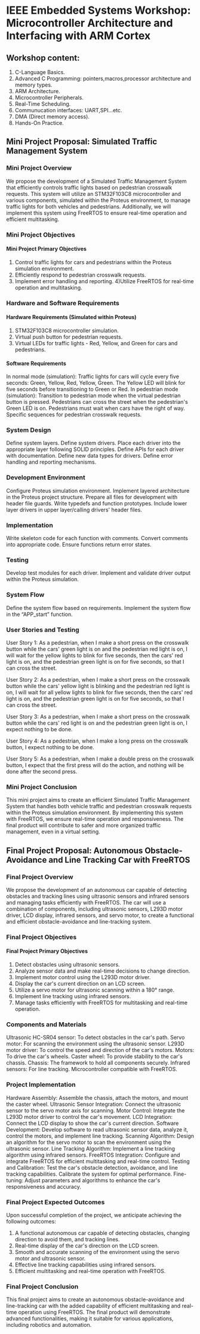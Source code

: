 # IEEE Embedded Systems Workshop: Microcontroller Architecture and Interfacing with ARM Cortex
## Workshop content:
1) C-Language Basics.
2) Advanced C Programming: pointers,macros,processor architecture and memory types.
3) ARM Architecture.
4) Microcontroller Peripherals.
5) Real-Time Scheduling.
6) Communucation interfaces: UART,SPI...etc.
7) DMA (Direct memory access).
8) Hands-On Practice.

## Mini Project Proposal: Simulated Traffic Management System

### Mini Project Overview
We propose the development of a Simulated Traffic Management System that efficiently controls traffic lights based on pedestrian crosswalk requests. This system will utilize an STM32F103C8 microcontroller and various components, simulated within the Proteus environment, to manage traffic lights for both vehicles and pedestrians. Additionally, we will implement this system using FreeRTOS to ensure real-time operation and efficient multitasking.

### Mini Project Objectives
#### Mini Project Primary Objectives
1) Control traffic lights for cars and pedestrians within the Proteus simulation environment.
2) Efficiently respond to pedestrian crosswalk requests.
3) Implement error handling and reporting.
4)Utilize FreeRTOS for real-time operation and multitasking.

### Hardware and Software Requirements
#### Hardware Requirements (Simulated within Proteus)
1) STM32F103C8 microcontroller simulation.
2) Virtual push button for pedestrian requests.
3) Virtual LEDs for traffic lights - Red, Yellow, and Green for cars and pedestrians.

#### Software Requirements
In normal mode (simulation):
  Traffic lights for cars will cycle every five seconds: Green, Yellow, Red, Yellow, Green.
  The Yellow LED will blink for five seconds before transitioning to Green or Red.
In pedestrian mode (simulation):
  Transition to pedestrian mode when the virtual pedestrian button is pressed.
  Pedestrians can cross the street when the pedestrian's Green LED is on.
  Pedestrians must wait when cars have the right of way.
  Specific sequences for pedestrian crosswalk requests.
  
### System Design
  Define system layers.
  Define system drivers.
  Place each driver into the appropriate layer following SOLID principles.
  Define APIs for each driver with documentation.
  Define new data types for drivers.
  Define error handling and reporting mechanisms.
  
### Development Environment
  Configure Proteus simulation environment.
  Implement layered architecture in the Proteus project structure.
  Prepare all files for development with header file guards.
  Write typedefs and function prototypes.
  Include lower layer drivers in upper layer/calling drivers' header files.
  
### Implementation
  Write skeleton code for each function with comments.
  Convert comments into appropriate code.
  Ensure functions return error states.
  
### Testing
  Develop test modules for each driver.
  Implement and validate driver output within the Proteus simulation.
  
### System Flow
  Define the system flow based on requirements.
  Implement the system flow in the “APP_start” function.
  
### User Stories and Testing
  User Story 1: As a pedestrian, when I make a short press on the crosswalk button while the cars' green light is on and the pedestrian red light is on, I will 
  wait for the yellow lights to blink for five seconds, then the cars' red light is on, and the pedestrian green light is on for five seconds, so that I can 
  cross the street.
  
  User Story 2: As a pedestrian, when I make a short press on the crosswalk button while the cars' yellow light is blinking and the pedestrian red light is on, I 
  will wait for all yellow lights to blink for five seconds, then the cars' red light is on, and the pedestrian green light is on for five seconds, so that I can 
  cross the street.
  
  User Story 3: As a pedestrian, when I make a short press on the crosswalk button while the cars' red light is on and the pedestrian green light is on, I expect 
  nothing to be done.
  
  User Story 4: As a pedestrian, when I make a long press on the crosswalk button, I expect nothing to be done.
  
  User Story 5: As a pedestrian, when I make a double press on the crosswalk button, I expect that the first press will do the action, and nothing will be done 
  after the second press.

### Mini Project Conclusion
  This mini project aims to create an efficient Simulated Traffic Management System that handles both vehicle traffic and pedestrian crosswalk requests within 
  the Proteus simulation environment. By implementing this system with FreeRTOS, we ensure real-time operation and responsiveness. The final product will 
  contribute to safer and more organized traffic management, even in a virtual setting.

## Final Project Proposal: Autonomous Obstacle-Avoidance and Line Tracking Car with FreeRTOS

### Final Project Overview
We propose the development of an autonomous car capable of detecting obstacles and tracking lines using ultrasonic sensors and infrared sensors and managing tasks efficiently with FreeRTOS. The car will use a combination of components, including ultrasonic sensors, L293D motor driver, LCD display, infrared sensors, and servo motor, to create a functional and efficient obstacle-avoidance and line-tracking system.

### Final Project Objectives
#### Final Project Primary Objectives
  1) Detect obstacles using ultrasonic sensors.
  2) Analyze sensor data and make real-time decisions to change direction.
  3) Implement motor control using the L293D motor driver.
  4) Display the car's current direction on an LCD screen.
  5) Utilize a servo motor for ultrasonic scanning within a 180° range.
  6) Implement line tracking using infrared sensors.
  7) Manage tasks efficiently with FreeRTOS for multitasking and real-time operation.
     
### Components and Materials
  Ultrasonic HC-SR04 sensor: To detect obstacles in the car's path.
  Servo motor: For scanning the environment using the ultrasonic sensor.
  L293D motor driver: To control the speed and direction of the car's motors.
  Motors: To drive the car's wheels.
  Caster wheel: To provide stability to the car's chassis.
  Chassis: The framework to hold all components securely.
  Infrared sensors: For line tracking.
  Microcontroller compatible with FreeRTOS.
  
### Project Implementation
  Hardware Assembly: Assemble the chassis, attach the motors, and mount the caster wheel.
  Ultrasonic Sensor Integration: Connect the ultrasonic sensor to the servo motor axis for scanning.
  Motor Control: Integrate the L293D motor driver to control the car's movement.
  LCD Integration: Connect the LCD display to show the car's current direction.
  Software Development: Develop software to read ultrasonic sensor data, analyze it, control the motors, and implement line tracking.
  Scanning Algorithm: Design an algorithm for the servo motor to scan the environment using the ultrasonic sensor.
  Line Tracking Algorithm: Implement a line tracking algorithm using infrared sensors.
  FreeRTOS Integration: Configure and integrate FreeRTOS for efficient multitasking and real-time control.
  Testing and Calibration: Test the car's obstacle detection, avoidance, and line tracking capabilities. Calibrate the system for optimal performance.
  Fine-tuning: Adjust parameters and algorithms to enhance the car's responsiveness and accuracy.
  
### Final Project Expected Outcomes
Upon successful completion of the project, we anticipate achieving the following outcomes:

1) A functional autonomous car capable of detecting obstacles, changing direction to avoid them, and tracking lines.
2) Real-time display of the car's direction on the LCD screen.
3) Smooth and accurate scanning of the environment using the servo motor and ultrasonic sensor.
4) Effective line tracking capabilities using infrared sensors.
5) Efficient multitasking and real-time operation with FreeRTOS.
   
### Final Project Conclusion
This final project aims to create an autonomous obstacle-avoidance and line-tracking car with the added capability of efficient multitasking and real-time operation using FreeRTOS. The final product will demonstrate advanced functionalities, making it suitable for various applications, including robotics and automation.


